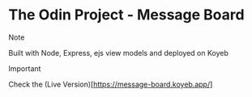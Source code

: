 # The Odin Project - Message Board

>[!NOTE]
>Built with Node, Express, ejs view models and deployed on Koyeb

>[!IMPORTANT]
>Check the (Live Version)[https://message-board.koyeb.app/] 